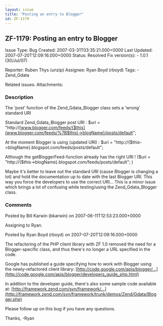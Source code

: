 ```yaml
---
layout: issue
title: "Posting an entry to Blogger"
id: ZF-1179
---
```


ZF-1179: Posting an entry to Blogger
------------------------------------

 Issue Type: Bug Created: 2007-03-31T03:35:21.000+0000 Last Updated: 2007-07-20T12:09:16.000+0000 Status: Resolved Fix version(s): - 1.0.1 (30/Jul/07)
 
 Reporter:  Ruben Thys (unzip)  Assignee:  Ryan Boyd (rboyd)  Tags: - Zend\_Gdata
 
 Related issues: 
 Attachments: 
### Description

The 'post' function of the Zend\_Gdata\_Blogger class sets a 'wrong' standard URI

Standard Zend\_Gdata\_Blogger post URI : $uri = "http://[www.blogger.com/feeds/{$this](www.blogger.com/feeds/%7B$this)->blogName}/posts/default";

At the moment Blogger is using (updated URI) : $uri = "http://{$this->blogName}.blogspot.com/feeds/posts/default";

Although the getBloggerFeed-function already has the right URI ! ($uri = "http://{$this->blogName}.blogspot.com/feeds/posts/default"; )

Maybe it's better to leave out the standard URI (cause Blogger is changing a lot) and hold the documentation up to date with the last Blogger URI. This way you force the developers to use the correct URI... This is a minor issue which brings a lot of confusing while testing/using the Zend\_Gdata\_Blogger class.

 

 

### Comments

Posted by Bill Karwin (bkarwin) on 2007-06-11T12:53:23.000+0000

Assigning to Ryan.

 

 

Posted by Ryan Boyd (rboyd) on 2007-07-20T12:09:16.000+0000

The refactoring of the PHP client library with ZF 1.0 removed the need for a Blogger-specific class, and thus there's no longer a URL specified in the code.

Google has published a guide specifying how to work with Blogger using the newly-refactored client library: [http://code.google.com/apis/blogger/…](http://code.google.com/apis/blogger/developers_guide_php.html)

In addition to the developer guide, there's also some sample code available at: [http://framework.zend.com/svn/framework/…](http://framework.zend.com/svn/framework/trunk/demos/Zend/Gdata/Blogger.php)

Please follow up on this bug if you have any questions.

Thanks, -Ryan

 

 